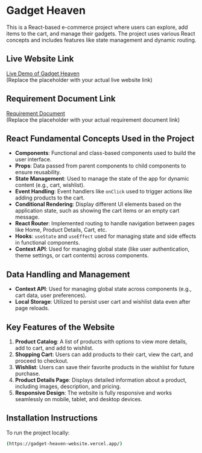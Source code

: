# Gadget Heaven 

This is a React-based e-commerce project where users can explore, add items to the cart, and manage their gadgets. The project uses various React concepts and includes features like state management and dynamic routing.

## Live Website Link

[Live Demo of Gadget Heaven](https://gadget-heaven-website.vercel.app/)  
(Replace the placeholder with your actual live website link)

## Requirement Document Link

[Requirement Document](https://drive.google.com/file/d/1ilUUTAPIRi2-5wLIG9CBUG5M9h0pzo80/view)  
(Replace the placeholder with your actual requirement document link)

## React Fundamental Concepts Used in the Project

- **Components**: Functional and class-based components used to build the user interface.
- **Props**: Data passed from parent components to child components to ensure reusability.
- **State Management**: Used to manage the state of the app for dynamic content (e.g., cart, wishlist).
- **Event Handling**: Event handlers like `onClick` used to trigger actions like adding products to the cart.
- **Conditional Rendering**: Display different UI elements based on the application state, such as showing the cart items or an empty cart message.
- **React Router**: Implemented routing to handle navigation between pages like Home, Product Details, Cart, etc.
- **Hooks**: `useState` and `useEffect` used for managing state and side effects in functional components.
- **Context API**: Used for managing global state (like user authentication, theme settings, or cart contents) across components.

## Data Handling and Management

- **Context API**: Used for managing global state across components (e.g., cart data, user preferences).
- **Local Storage**: Utilized to persist user cart and wishlist data even after page reloads.

## Key Features of the Website

1. **Product Catalog**: A list of products with options to view more details, add to cart, and add to wishlist.
2. **Shopping Cart**: Users can add products to their cart, view the cart, and proceed to checkout.
3. **Wishlist**: Users can save their favorite products in the wishlist for future purchase.
4. **Product Details Page**: Displays detailed information about a product, including images, description, and pricing.
5. **Responsive Design**: The website is fully responsive and works seamlessly on mobile, tablet, and desktop devices.

## Installation Instructions

To run the project locally:
   ```bash
  (https://gadget-heaven-website.vercel.app/)
   ```
